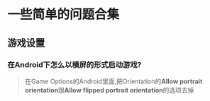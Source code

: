 # 一些简单的问题合集

## 游戏设置
### 在Android下怎么以横屏的形式启动游戏?
> 在Game Options的Android里面,把Orientation的**Allow portrait orientation**跟**Allow flipped portrait orientation**的选项去掉